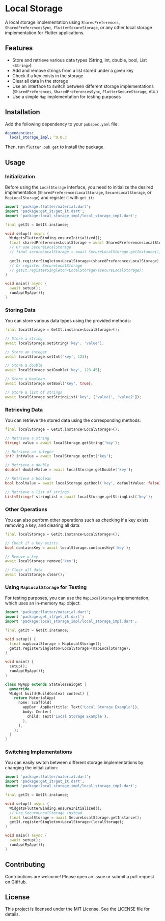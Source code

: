 # Local Storage

A local storage implementation using `SharedPreferences`, `SharedPreferencesSync`, `FlutterSecureStorage`, or any other local storage implementation for Flutter applications.

## Features

- Store and retrieve various data types (String, int, double, bool, List `<String>`)
- Add and remove strings from a list stored under a given key
- Check if a key exists in the storage
- Clear all data in the storage
- Use an interface to switch between different storage implementations (`SharedPreferences`, `SharedPreferencesSync`, `FlutterSecureStorage`, etc.)
- Use a simple `Map` implementation for testing purposes

## Installation

Add the following dependency to your `pubspec.yaml` file:

```yaml
dependencies:
  local_storage_impl: ^0.0.3
```

Then, run `flutter pub get` to install the package.

## Usage

### Initialization

Before using the `LocalStorage` interface, you need to initialize the desired implementation (`SharedPreferencesLocalStorage`, `SecureLocalStorage`, or `MapLocalStorage`) and register it with `get_it`:

```dart
import 'package:flutter/material.dart';
import 'package:get_it/get_it.dart';
import 'package:local_storage_impl/local_storage_impl.dart';

final getIt = GetIt.instance;

void setup() async {
  WidgetsFlutterBinding.ensureInitialized();
  final sharedPreferencesLocalStorage = await SharedPreferencesLocalStorage.getInstance();
  // Or use SecureLocalStorage
  // final secureLocalStorage = await SecureLocalStorage.getInstance();
  
  getIt.registerSingleton<LocalStorage>(sharedPreferencesLocalStorage);
  // Or register SecureLocalStorage
  // getIt.registerSingleton<LocalStorage>(secureLocalStorage);
}

void main() async {
  await setup();
  runApp(MyApp());
}
```

### Storing Data

You can store various data types using the provided methods:

```dart
final localStorage = GetIt.instance<LocalStorage>();

// Store a string
await localStorage.setString('key', 'value');

// Store an integer
await localStorage.setInt('key', 123);

// Store a double
await localStorage.setDouble('key', 123.45);

// Store a boolean
await localStorage.setBool('key', true);

// Store a list of strings
await localStorage.setStringList('key', ['value1', 'value2']);
```

### Retrieving Data

You can retrieve the stored data using the corresponding methods:

```dart
final localStorage = GetIt.instance<LocalStorage>();

// Retrieve a string
String? value = await localStorage.getString('key');

// Retrieve an integer
int? intValue = await localStorage.getInt('key');

// Retrieve a double
double? doubleValue = await localStorage.getDouble('key');

// Retrieve a boolean
bool boolValue = await localStorage.getBool('key', defaultValue: false);

// Retrieve a list of strings
List<String>? stringList = await localStorage.getStringList('key');
```

### Other Operations

You can also perform other operations such as checking if a key exists, removing a key, and clearing all data:

```dart
final localStorage = GetIt.instance<LocalStorage>();

// Check if a key exists
bool containsKey = await localStorage.containsKey('key');

// Remove a key
await localStorage.remove('key');

// Clear all data
await localStorage.clear();
```

### Using `MapLocalStorage` for Testing

For testing purposes, you can use the `MapLocalStorage` implementation, which uses an in-memory `Map` object:

```dart
import 'package:flutter/material.dart';
import 'package:get_it/get_it.dart';
import 'package:local_storage_impl/local_storage_impl.dart';

final getIt = GetIt.instance;

void setup() {
  final mapLocalStorage = MapLocalStorage();
  getIt.registerSingleton<LocalStorage>(mapLocalStorage);
}

void main() {
  setup();
  runApp(MyApp());
}

class MyApp extends StatelessWidget {
  @override
  Widget build(BuildContext context) {
    return MaterialApp(
      home: Scaffold(
        appBar: AppBar(title: Text('Local Storage Example')),
        body: Center(
          child: Text('Local Storage Example'),
        ),
      ),
    );
  }
}
```

### Switching Implementations

You can easily switch between different storage implementations by changing the initialization:

```dart
import 'package:flutter/material.dart';
import 'package:get_it/get_it.dart';
import 'package:local_storage_impl/local_storage_impl.dart';

final getIt = GetIt.instance;

void setup() async {
  WidgetsFlutterBinding.ensureInitialized();
  // Use SecureLocalStorage instead
  final localStorage = await SecureLocalStorage.getInstance();
  getIt.registerSingleton<LocalStorage>(localStorage);
}

void main() async {
  await setup();
  runApp(MyApp());
}
```

## Contributing

Contributions are welcome! Please open an issue or submit a pull request on GitHub.

## License

This project is licensed under the MIT License. See the LICENSE file for details.
